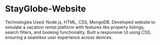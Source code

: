 # StayGlobe-Website
 Technologies Used: Node.js, HTML, CSS, MongoDB. Developed website to simulate a vacation rental platform with features like property listings, search filters, and  booking functionality.  Built a responsive UI using  CSS, ensuring a seamless user experience across devices. 
